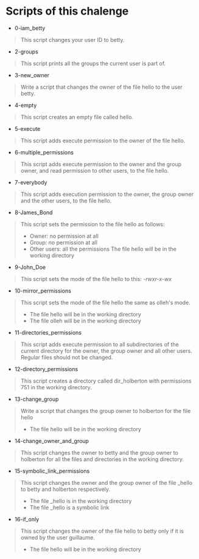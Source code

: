 # Scripts of this chalenge
* 0-iam_betty
> This script changes your user ID to betty.
* 2-groups
> This script prints all the groups the current user is part of.
* 3-new_owner
> Write a script that changes the owner of the file hello to the user betty.
* 4-empty
> This script creates an empty file called hello.
* 5-execute
> This script adds execute permission to the owner of the file hello.
* 6-multiple_permissions
> This script adds execute permission to the owner and the group owner, and read permission to other users, to the file hello.
* 7-everybody
> This script adds execution permission to the owner, the group owner and the other users, to the file hello.
* 8-James_Bond
> This script sets the permission to the file hello as follows:
> - Owner: no permission at all
> - Group: no permission at all
> - Other users: all the permissions
> The file hello will be in the working directory
* 9-John_Doe
> This script sets the mode of the file hello to this: *-rwxr-x-wx*
* 10-mirror_permissions
> This script sets the mode of the file hello the same as olleh's mode.
> - The file hello will be in the working directory
> - The file olleh will be in the working directory
* 11-directories_permissions
> This script adds execute permission to all subdirectories of the current directory for the owner, the group owner and all other users. Regular files should not be changed.
* 12-directory_permissions
> This script creates a directory called dir_holberton with permissions 751 in the working directory.
* 13-change_group
> Write a script that changes the group owner to holberton for the file hello
> - The file hello will be in the working directory
* 14-change_owner_and_group
> This script changes the owner to betty and the group owner to holberton for all the files and directories in the working directory.
* 15-symbolic_link_permissions
> This script changes the owner and the group owner of the file _hello to betty and holberton respectively.
> - The file _hello is in the working directory
> - The file _hello is a symbolic link
* 16-if_only
> This script changes the owner of the file hello to betty only if it is owned by the user guillaume.
> - The file hello will be in the working directory
